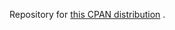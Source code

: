 Repository for [this CPAN distribution](https://metacpan.org/release/Dist-Zilla-Plugin-Test-TrailingSpace) .
